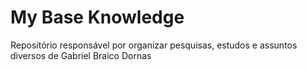 # My Base Knowledge

Repositório responsável por organizar pesquisas, estudos e assuntos diversos de Gabriel Braico Dornas
